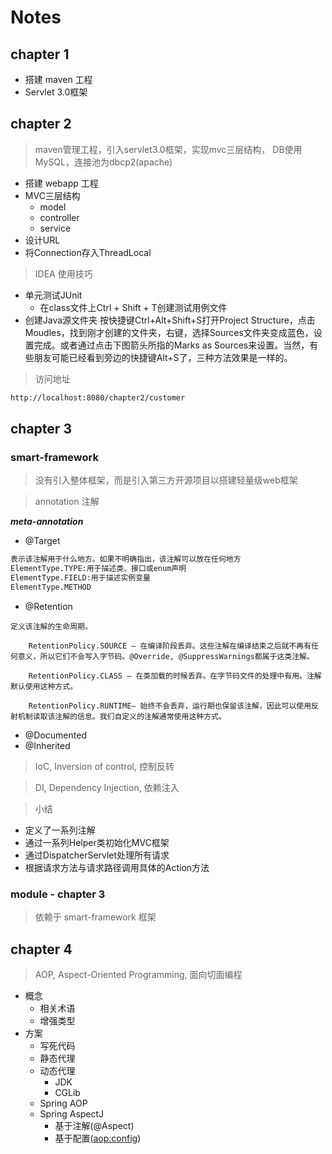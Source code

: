 # Notes

## chapter 1

- 搭建 maven 工程
- Servlet 3.0框架

## chapter 2

> maven管理工程，引入servlet3.0框架，实现mvc三层结构，
DB使用MySQL，连接池为dbcp2(apache)

- 搭建 webapp 工程
- MVC三层结构
  - model
  - controller
  - service
- 设计URL
- 将Connection存入ThreadLocal

> IDEA 使用技巧
- 单元测试JUnit
  - 在class文件上Ctrl + Shift + T创建测试用例文件
- 创建Java源文件夹
按快捷键Ctrl+Alt+Shift+S打开Project Structure，点击Moudles，找到刚才创建的文件夹，右键，选择Sources文件夹变成蓝色，设置完成。或者通过点击下图箭头所指的Marks as Sources来设置。当然，有些朋友可能已经看到旁边的快捷键Alt+S了，三种方法效果是一样的。

> 访问地址

```html
http://localhost:8080/chapter2/customer
```

## chapter 3

### smart-framework

> 没有引入整体框架，而是引入第三方开源项目以搭建轻量级web框架

> annotation 注解

***meta-annotation***

- @Target
```html
表示该注解用于什么地方。如果不明确指出，该注解可以放在任何地方
ElementType.TYPE:用于描述类、接口或enum声明
ElementType.FIELD:用于描述实例变量
ElementType.METHOD
```
- @Retention
```
定义该注解的生命周期。
    
    RetentionPolicy.SOURCE – 在编译阶段丢弃。这些注解在编译结束之后就不再有任何意义，所以它们不会写入字节码。@Override, @SuppressWarnings都属于这类注解。
    
    RetentionPolicy.CLASS – 在类加载的时候丢弃。在字节码文件的处理中有用。注解默认使用这种方式。
    
    RetentionPolicy.RUNTIME– 始终不会丢弃，运行期也保留该注解，因此可以使用反射机制读取该注解的信息。我们自定义的注解通常使用这种方式。
```
- @Documented
- @Inherited

> IoC, Inversion of control, 控制反转

> DI, Dependency Injection, 依赖注入

> 小结

- 定义了一系列注解
- 通过一系列Helper类初始化MVC框架
- 通过DispatcherServlet处理所有请求
- 根据请求方法与请求路径调用具体的Action方法

### module - chapter 3

> 依赖于 smart-framework 框架


## chapter 4

> AOP, Aspect-Oriented Programming, 面向切面编程

- 概念
  - 相关术语
  - 增强类型
- 方案
  - 写死代码
  - 静态代理
  - 动态代理
    - JDK
    - CGLib
  - Spring AOP
  - Spring AspectJ
    - 基于注解(@Aspect)
    - 基于配置(<aop:config>)
    


